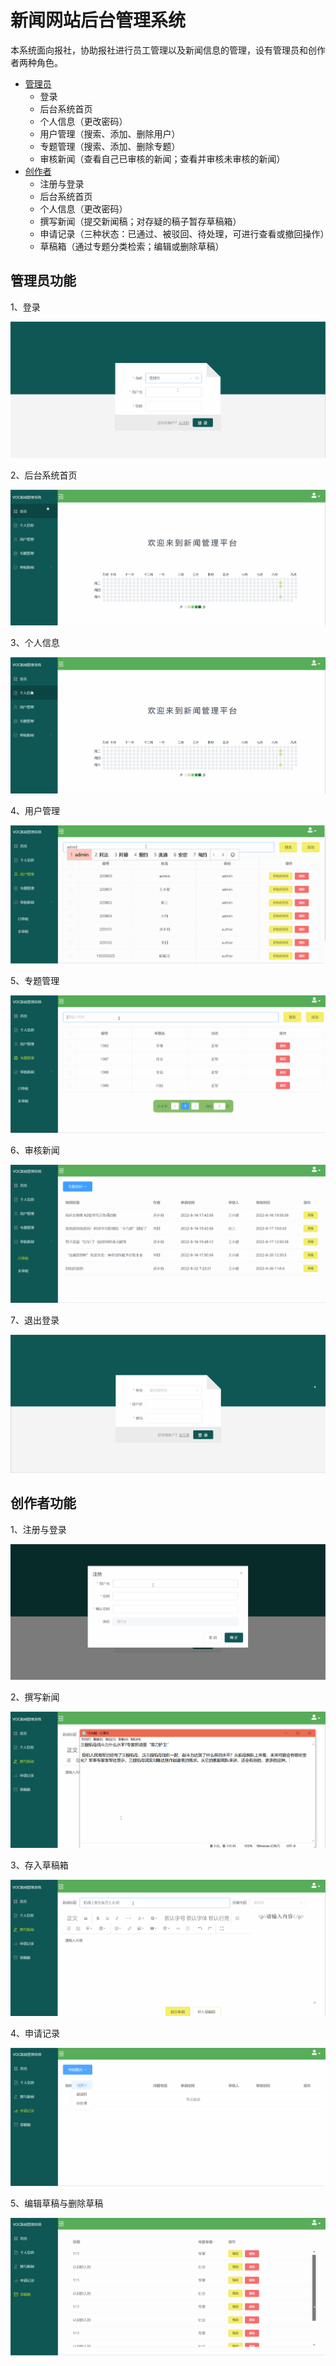 # 新闻网站后台管理系统

​	本系统面向报社，协助报社进行员工管理以及新闻信息的管理，设有管理员和创作者两种角色。

+ [管理员](#管理员功能)
  + 登录
  + 后台系统首页
  + 个人信息（更改密码）
  + 用户管理（搜索、添加、删除用户）
  + 专题管理（搜索、添加、删除专题）
  + 审核新闻（查看自己已审核的新闻；查看并审核未审核的新闻）
+ [创作者](#创作者功能)
  + 注册与登录
  + 后台系统首页
  + 个人信息（更改密码）
  + 撰写新闻（提交新闻稿；对存疑的稿子暂存草稿箱）
  + 申请记录（三种状态：已通过、被驳回、待处理，可进行查看或撤回操作）
  + 草稿箱（通过专题分类检索；编辑或删除草稿）

## 管理员功能

1、登录

<img src="https://github.com/Alex-try/News-Management-System/blob/master/news%E6%95%88%E6%9E%9C%E5%8A%A8%E5%9B%BE/%E7%99%BB%E5%BD%95-%E7%AE%A1%E7%90%86%E5%91%98.gif"  />

2、后台系统首页

![](https://github.com/Alex-try/News-Management-System/blob/master/news%E6%95%88%E6%9E%9C%E5%8A%A8%E5%9B%BE/%E7%AE%A1%E7%90%86%E5%91%98-%E9%A6%96%E9%A1%B5.gif)

3、个人信息

![](https://github.com/Alex-try/News-Management-System/blob/master/news%E6%95%88%E6%9E%9C%E5%8A%A8%E5%9B%BE/%E7%AE%A1%E7%90%86%E5%91%98-%E4%B8%AA%E4%BA%BA%E4%BF%A1%E6%81%AF.gif)

4、用户管理

![](https://github.com/Alex-try/News-Management-System/blob/master/news%E6%95%88%E6%9E%9C%E5%8A%A8%E5%9B%BE/%E7%94%A8%E6%88%B7%E7%AE%A1%E7%90%86-%E7%AE%A1%E7%90%86%E5%91%98.gif)

5、专题管理

![](https://github.com/Alex-try/News-Management-System/blob/master/news%E6%95%88%E6%9E%9C%E5%8A%A8%E5%9B%BE/%E4%B8%93%E9%A2%98%E7%AE%A1%E7%90%86-%E7%AE%A1%E7%90%86%E5%91%98.gif)

6、审核新闻

![](https://github.com/Alex-try/News-Management-System/blob/master/news%E6%95%88%E6%9E%9C%E5%8A%A8%E5%9B%BE/%E5%AE%A1%E6%A0%B8%E6%96%B0%E9%97%BB-%E7%AE%A1%E7%90%86%E5%91%98.gif)

7、退出登录

![](https://github.com/Alex-try/News-Management-System/blob/master/news%E6%95%88%E6%9E%9C%E5%8A%A8%E5%9B%BE/%E9%80%80%E5%87%BA%E7%99%BB%E5%BD%95.gif)

## 创作者功能

1、注册与登录

![](https://github.com/Alex-try/News-Management-System/blob/master/news%E6%95%88%E6%9E%9C%E5%8A%A8%E5%9B%BE/%E6%B3%A8%E5%86%8C%E7%99%BB%E5%BD%95-%E5%88%9B%E4%BD%9C%E8%80%85.gif)

2、撰写新闻

![](https://github.com/Alex-try/News-Management-System/blob/master/news%E6%95%88%E6%9E%9C%E5%8A%A8%E5%9B%BE/%E6%8F%90%E4%BA%A4%E6%96%B0%E9%97%BB%E7%A8%BF-%E5%88%9B%E4%BD%9C%E8%80%85.gif)

3、存入草稿箱

![](https://github.com/Alex-try/News-Management-System/blob/master/news%E6%95%88%E6%9E%9C%E5%8A%A8%E5%9B%BE/%E5%AD%98%E8%8D%89%E7%A8%BF-%E5%88%9B%E4%BD%9C%E8%80%85.gif)

4、申请记录

![](https://github.com/Alex-try/News-Management-System/blob/master/news%E6%95%88%E6%9E%9C%E5%8A%A8%E5%9B%BE/%E7%94%B3%E8%AF%B7%E8%AE%B0%E5%BD%95-%E5%88%9B%E4%BD%9C%E8%80%85.gif)

5、编辑草稿与删除草稿

![](https://github.com/Alex-try/News-Management-System/blob/master/news%E6%95%88%E6%9E%9C%E5%8A%A8%E5%9B%BE/%E8%8D%89%E7%A8%BF%E7%AE%B1-%E5%88%9B%E4%BD%9C%E8%80%85.gif)

